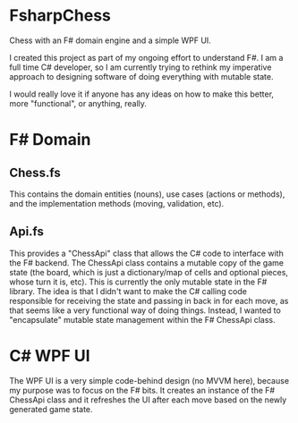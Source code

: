 # FsharpChess
Chess with an F# domain engine and a simple WPF UI.

I created this project as part of my ongoing effort to understand F#.  I am a full time C# developer, so I am currently trying to rethink my imperative approach to designing software of doing everything with mutable state. 

I would really love it if anyone has any ideas on how to make this better, more "functional", or anything, really.

# F# Domain

## Chess.fs
This contains the domain entities (nouns), use cases (actions or methods), and the implementation methods (moving, validation, etc).

## Api.fs
This provides a "ChessApi" class that allows the C# code to interface with the F# backend.  The ChessApi class contains a mutable copy of the game state (the board, which is just a dictionary/map of cells and optional pieces, whose turn it is, etc).  This is currently the only mutable state in the F# library.  The idea is that I didn't want to make the C# calling code responsible for receiving the state and passing in back in for each move, as that seems like a very functional way of doing things.  Instead, I wanted to "encapsulate" mutable state management within the F# ChessApi class. 

# C# WPF UI
The WPF UI is a very simple code-behind design (no MVVM here), because my purpose was to focus on the F# bits.
It creates an instance of the F# ChessApi class and it refreshes the UI after each move based on the newly generated game state.
